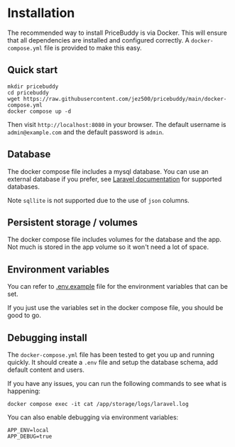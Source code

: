 # Installation

The recommended way to install PriceBuddy is via Docker. This will ensure that all 
dependencies are installed and configured correctly. A `docker-compose.yml` file is
provided to make this easy.

## Quick start

```shell
mkdir pricebuddy
cd pricebuddy
wget https://raw.githubusercontent.com/jez500/pricebuddy/main/docker-compose.yml
docker compose up -d
```

Then visit `http://localhost:8080` in your browser. The default username is 
`admin@example.com` and the default password is `admin`.

## Database

The docker compose file includes a mysql database. You can use an external database if
you prefer, see [Laravel documentation](https://laravel.com/docs/11.x/database#introduction)
for supported databases. 

Note `sqllite` is not supported due to the use of `json` columns.

## Persistent storage / volumes

The docker compose file includes volumes for the database and the app. Not much is 
stored in the app volume so it won't need a lot of space.

## Environment variables

You can refer to [.env.example](https://github.com/laravel/laravel/blob/11.x/.env.example)
file for the environment variables that can be set.

If you just use the variables set in the docker compose file, you should be good to go.

## Debugging install

The `docker-compose.yml` file has been tested to get you up and running quickly. It 
should create a `.env` file and setup the database schema, add default content and
users.

If you have any issues, you can run the following commands to see what is happening:

```shell
docker compose exec -it cat /app/storage/logs/laravel.log
```

You can also enable debugging via environment variables:

```shell
APP_ENV=local
APP_DEBUG=true
```


